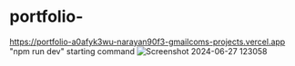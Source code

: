 # portfolio-
https://portfolio-a0afyk3wu-narayan90f3-gmailcoms-projects.vercel.app
"npm run dev" starting command
![Screenshot 2024-06-27 123058](https://github.com/eNVy047/portfolio/assets/148738788/1ba6b8ac-0ee1-47a6-b226-b9d9332368de)

